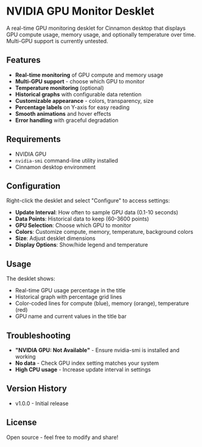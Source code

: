 # NVIDIA GPU Monitor Desklet

A real-time GPU monitoring desklet for Cinnamon desktop that displays GPU compute usage, memory usage, and optionally temperature over time. Multi-GPU support is currently untested.

## Features

- **Real-time monitoring** of GPU compute and memory usage
- **Multi-GPU support** - choose which GPU to monitor
- **Temperature monitoring** (optional)
- **Historical graphs** with configurable data retention
- **Customizable appearance** - colors, transparency, size
- **Percentage labels** on Y-axis for easy reading
- **Smooth animations** and hover effects
- **Error handling** with graceful degradation

## Requirements

- NVIDIA GPU
- `nvidia-smi` command-line utility installed
- Cinnamon desktop environment

## Configuration

Right-click the desklet and select "Configure" to access settings:

- **Update Interval**: How often to sample GPU data (0.1-10 seconds)
- **Data Points**: Historical data to keep (60-3600 points)
- **GPU Selection**: Choose which GPU to monitor
- **Colors**: Customize compute, memory, temperature, background colors
- **Size**: Adjust desklet dimensions
- **Display Options**: Show/hide legend and temperature

## Usage

The desklet shows:
- Real-time GPU usage percentage in the title
- Historical graph with percentage grid lines
- Color-coded lines for compute (blue), memory (orange), temperature (red)
- GPU name and current values in the title bar

## Troubleshooting

- **"NVIDIA GPU: Not Available"** - Ensure nvidia-smi is installed and working
- **No data** - Check GPU index setting matches your system
- **High CPU usage** - Increase update interval in settings

## Version History

- v1.0.0 - Initial release

## License

Open source - feel free to modify and share!
